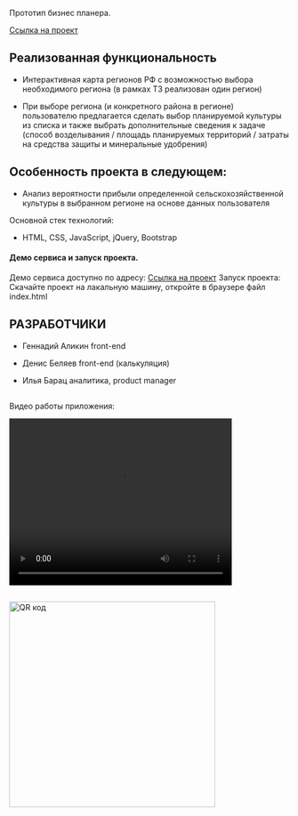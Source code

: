 Прототип бизнес планера. 

<a href="https://genalll.github.io/agronom/">Cсылка на проект</a>

## Реализованная функциональность

- Интерактивная карта регионов РФ с возможностью выбора необходимого региона (в рамках ТЗ реализован один регион)

- При выборе региона (и конкретного района в регионе) пользователю предлагается сделать выбор планируемой культуры из списка и также выбрать дополнительные сведения к задаче (способ возделывания / площадь планируемых территорий / затраты на средства защиты и минеральные удобрения)

## Особенность проекта в следующем:

- Анализ вероятности прибыли определенной сельскохозяйственной культуры в выбранном регионе на основе данных пользователя

Основной стек технологий:

- HTML, CSS, JavaScript, jQuery, Bootstrap

#### Демо сервиса и запуск проекта.

Демо сервиса доступно по адресу: <a href="https://genalll.github.io/agronom/">Cсылка на проект</a>
Запуск проекта:
Скачайте проект на лакальную машину, откройте в браузере файл index.html

## РАЗРАБОТЧИКИ

- Геннадий Аликин front-end

- Денис Беляев front-end  (калькуляция)

- Илья Барац аналитика, product manager

## 
Видео работы приложения:

<video src="https://genalll.github.io/agronom/images/scren.mp4" controls width="400" height="300"></video> 

##
<img src="http://qrcoder.ru/code/?https%3A%2F%2Fgithub.com%2Fgenalll%2Fagronom&10&0" width="370" height="370" border="0" title="QR код">
